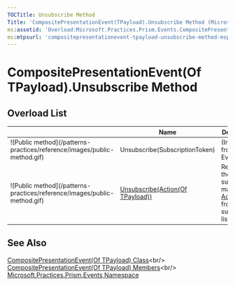```yaml
---
TOCTitle: Unsubscribe Method
Title: 'CompositePresentationEvent(TPayload).Unsubscribe Method (Microsoft.Practices.Prism.Events)'
ms:assetid: 'Overload:Microsoft.Practices.Prism.Events.CompositePresentationEvent\`1.Unsubscribe'
ms:mtpsurl: 'compositepresentationevent-tpayload-unsubscribe-method-mspp-events.md'
---
```



# CompositePresentationEvent(Of TPayload).Unsubscribe Method

## Overload List

<table>

<thead>
<tr class="header">
<th> </th>
<th>Name</th>
<th>Description</th>
</tr>
</thead>
<tbody>
<tr class="odd">
<td>![Public method](/patterns-practices/reference/images/public-method.gif)</td>
<td>Unsubscribe(SubscriptionToken)</td>
<td>(Inherited from EventBase.)</td>
</tr>
<tr class="even">
<td>![Public method](/patterns-practices/reference/images/public-method.gif)</td>
<td><a href="https://msdn.microsoft.com/en-us/library/gg405773(v=pandp.50)">Unsubscribe(Action(Of TPayload))</a></td>
<td><div class="summary">
Removes the first subscriber matching <a href="http://msdn.microsoft.com/en-us/library/018hxwa8">Action(Of T)</a> from the subscribers' list.
</div></td>
</tr>
</tbody>
</table>

## See Also

[CompositePresentationEvent(Of TPayload) Class](https://msdn.microsoft.com/en-us/library/gg431412(v=pandp.50))<br/>
[CompositePresentationEvent(Of TPayload) Members](https://msdn.microsoft.com/en-us/library/gg430765(v=pandp.50))<br/>
[Microsoft.Practices.Prism.Events Namespace](https://msdn.microsoft.com/library/microsoft.practices.prism.events)<br/>